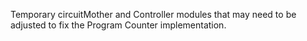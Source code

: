Temporary circuitMother and Controller modules that may need to be adjusted to fix the Program Counter implementation.

